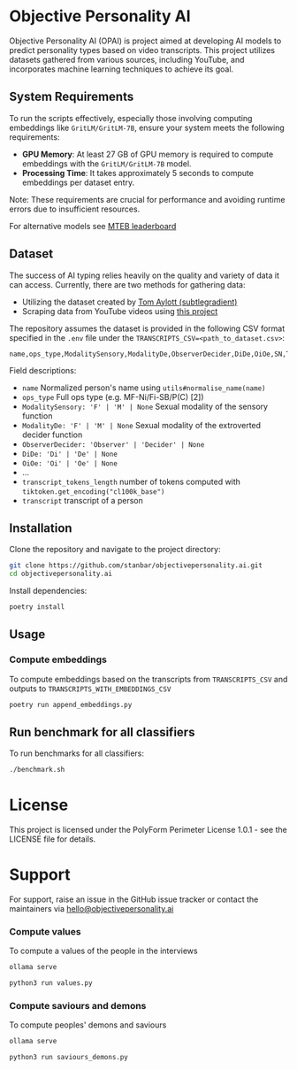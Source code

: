 # Objective Personality AI

Objective Personality AI (OPAI) is project aimed at developing AI models to predict personality types based on video transcripts. This project utilizes datasets gathered from various sources, including YouTube, and incorporates machine learning techniques to achieve its goal.

## System Requirements

To run the scripts effectively, especially those involving computing embeddings like `GritLM/GritLM-7B`, ensure your system meets the following requirements:

- **GPU Memory**: At least 27 GB of GPU memory is required to compute embeddings with the `GritLM/GritLM-7B` model.
- **Processing Time**: It takes approximately 5 seconds to compute embeddings per dataset entry.

Note: These requirements are crucial for performance and avoiding runtime errors due to insufficient resources.

For alternative models see [MTEB leaderboard](https://huggingface.co/spaces/mteb/leaderboard)


## Dataset

The success of AI typing relies heavily on the quality and variety of data it can access. Currently, there are two methods for gathering data:

- Utilizing the dataset created by [Tom Aylott (subtlegradient)](https://huggingface.co/datasets/subtlegradient/aop-dataset-2022-11-10-interview-lines-by-youtube)
- Scraping data from YouTube videos using [this project](https://github.com/michalbaldyga/personality-type-prediction-ops/tree/dev/backend/gathering_data)

The repository assumes the dataset is provided in the following CSV format specified in the `.env` file under the `TRANSCRIPTS_CSV=<path_to_dataset.csv>`:


```csv
name,ops_type,ModalitySensory,ModalityDe,ObserverDecider,DiDe,OiOe,SN,TF,SleepPlay,BlastConsume,InfoEnergy,IntroExtro,FlexFriends,GeneralisationSpecialisation,transcript_tokens_length,transcript
```

Field descriptions:

- `name` Normalized person's name using `utils#normalise_name(name)`
- `ops_type` Full ops type (e.g. MF-Ni/Fi-SB/P(C) [2])
- `ModalitySensory: 'F' | 'M' | None` Sexual modality of the sensory function
- `ModalityDe: 'F' | 'M' | None` Sexual modality of the extroverted decider function
- `ObserverDecider: 'Observer' | 'Decider' | None`
- `DiDe: 'Di' | 'De' | None`
- `OiOe: 'Oi' | 'Oe' | None`
- ...
- `transcript_tokens_length` number of tokens computed with `tiktoken.get_encoding("cl100k_base")`
- `transcript` transcript of a person

## Installation

Clone the repository and navigate to the project directory:

```sh
git clone https://github.com/stanbar/objectivepersonality.ai.git
cd objectivepersonality.ai
```

Install dependencies:

```sh
poetry install
```
## Usage

### Compute embeddings

To compute embeddings based on the transcripts from `TRANSCRIPTS_CSV` and outputs to `TRANSCRIPTS_WITH_EMBEDDINGS_CSV`

```sh
poetry run append_embeddings.py
```

## Run benchmark for all classifiers

To run benchmarks for all classifiers:

```sh
./benchmark.sh
```

# License

This project is licensed under the PolyForm Perimeter License 1.0.1 - see the LICENSE file for details.

# Support

For support, raise an issue in the GitHub issue tracker or contact the maintainers via hello@objectivepersonality.ai

### Compute values

To compute a values of the people in the interviews 

```sh
ollama serve
```

```sh
python3 run values.py
```


### Compute saviours and demons

To compute peoples' demons and saviours

```sh
ollama serve
```

```sh
python3 run saviours_demons.py
```